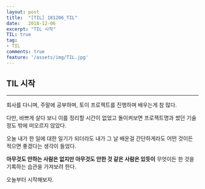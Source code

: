 ```yaml
---
layout: post
title:  "[TIL] 181206_TIL"
date:   2018-12-06
excerpt: "TIL 시작"
TIL: true
tag:
- TIL
comments: true
feature: '/assets/img/TIL.jpg'
---
```


## TIL 시작

---

회사를 다니며, 주말에 공부하며, 토이 프로젝트를 진행하며 배우는게 참 많다.

다만, 바쁘게 살다 보니 이를 정리할 시간이 없었고 돌이켜보면 프로젝트명과 썼던 기술 정도 밖에 떠오르지 않았다.

오늘 내가 한 일에 대한 일기가 되더라도 내가 그 날 배운걸 간단하게라도 어떤 것이든 적으면 좋겠다는 생각이 들었다.

**아무것도 안하는 사람은 없지만 아무것도 안한 것 같은 사람은 있듯이** 무엇이든 한 것을 기록하는 습관을 가져보려 한다.

오늘부터 시작해보자.